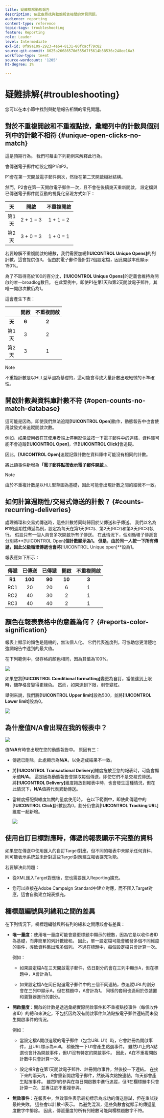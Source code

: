 ```yaml
---
title: 疑難排解動態報告
description: 在此處尋找與動態報告相關的常見問題。
audience: reporting
content-type: reference
topic-tags: troubleshooting
feature: Reporting
role: Leader
level: Intermediate
exl-id: 0f99a109-2923-4e64-8131-80fcacf79c82
source-git-commit: 8625a26686570d555d7f5614b38536c248ee16a3
workflow-type: tm+mt
source-wordcount: '1205'
ht-degree: 1%

---
```


# 疑難排解{#troubleshooting}

您可以在本小節中找到與動態報告相關的常見問題。

## 對於不重複開啟和不重複點按，彙總列中的計數與個別列中的計數不相符 {#unique-open-clicks-no-match}

這是預期行為。
我們可藉由下列範例來解釋此行為。

會傳送電子郵件給設定檔P1和P2。

P1會在第一天開啟電子郵件兩次，然後在第二天開啟樹狀結構。

然而，P2會在第一天開啟電子郵件一次，且不會在後續幾天重新開啟。
設定檔與已傳送電子郵件間互動的視覺化呈現方式如下：

<table> 
 <thead> 
  <tr> 
   <th align="center"> <strong>天</strong> <br /> </th> 
   <th align="center"> <strong>開啟</strong> <br /> </th> 
   <th align="center"> <strong>不重複開啟</strong> <br /> </th> 
  </tr> 
 </thead> 
 <tbody> 
  <tr> 
   <td align="center"> 第1<br />天 </td> 
   <td align="center"> 2 + 1 = 3<br /> </td> 
   <td align="center"> 1 + 1 = 2<br /> </td> 
  </tr> 
  <tr> 
   <td align="center"> 第2<br />天 </td> 
   <td align="center"> 3 + 0 = 3<br /> </td> 
   <td align="center"> 1 + 0 = 1<br /> </td> 
  </tr>
 </tbody> 
</table>

若要瞭解不重複開啟的總數，我們需要加總&#x200B;**[!UICONTROL Unique Opens]**&#x200B;的列計數，這會提供值3。 但由於電子郵件僅針對2個設定檔，因此開啟率應顯示150%。

為了不取得高於100的百分比，**[!UICONTROL Unique Opens]**&#x200B;的定義會維持為開啟的唯一broadlog數目。 在此案例中，即使P1在第1天和第2天開啟電子郵件，其唯一開啟次數仍為1。

這會產生下表：

<table> 
 <thead> 
  <tr> 
   <th align="center"> <strong></strong> <br /> </th> 
   <th align="center"> <strong>開啟</strong> <br /> </th> 
   <th align="center"> <strong>不重複開啟</strong> <br /> </th> 
  </tr> 
 </thead> 
 <tbody> 
  <tr> 
   <td align="center"> <strong>天</strong><br /> </td> 
   <td align="center"> <strong> 6 </strong><br /> </td> 
   <td align="center"> <strong> 2</strong><br /> </td>
  </tr> 
  <tr> 
   <td align="center"> 第1<br />天 </td> 
   <td align="center"> 3<br /> </td> 
   <td align="center"> 2<br /> </td>
  </tr> 
  <tr> 
   <td align="center"> 第2<br />天 </td> 
   <td align="center"> 3<br /> </td> 
   <td align="center"> 1<br /> </td> 
  </tr> 
 </tbody> 
</table>

>[!NOTE]
>
>不重複計數是以HLL型草圖為基礎的，這可能會導致大量計數出現細微的不準確性。

## 開啟計數與資料庫計數不符 {#open-counts-no-match-database}

這可能是因為，即使我們無法追蹤&#x200B;**[!UICONTROL Open]**&#x200B;動作，動態報告中也會使用啟發式來追蹤開啟次數。

例如，如果使用者在其使用者端上停用影像並按一下電子郵件中的連結，資料庫可能不會追蹤&#x200B;**[!UICONTROL Open]**，但&#x200B;**[!UICONTROL Click]**&#x200B;會追蹤。

因此，**[!UICONTROL Open]**&#x200B;追蹤記錄計數在資料庫中可能沒有相同的計數。

將此類事件新增為&#x200B;**「電子郵件點按表示電子郵件開啟」**。

>[!NOTE]
>
>由於不重複計數是以HLL型草圖為基礎，因此可能會出現計數之間的細微不一致。

## 如何計算週期性/交易式傳送的計數？ {#counts-recurring-deliveries}

處理循環和交易式傳送時，這些計數將同時歸因於父傳送和子傳送。
我們以名為**R1**的週期性傳遞為例，設定為每天在第1天(RC1)、第2天(RC2)和第3天(RC3)執行。
假設只有一個人員會多次開啟所有子傳送。 在此情況下，個別循環子傳遞會分別將**[!UICONTROL Open]**個計數顯示為1。
但是，由於同一人按一下所有傳遞，因此父級循環傳遞也會將**[!UICONTROL Unique open]**&#x200B;設為1。

報表應如下所示：

<table> 
 <thead> 
  <tr> 
   <th align="center"> <strong>傳遞</strong> <br /> </th> 
   <th align="center"> <strong>已傳送</strong> <br /> </th> 
   <th align="center"> <strong>已傳遞</strong> <br /> </th>
   <th align="center"> <strong>開啟</strong> <br /> </th> 
   <th align="center"> <strong>不重複開啟</strong> <br /> </th>
  </tr> 
 </thead> 
 <tbody> 
  <tr> 
   <td align="center"> <strong>R1</strong><br/> </td> 
   <td align="center"> <strong>100</strong><br/> </td> 
   <td align="center"> <strong>90</strong><br/> </td> 
   <td align="center"> <strong>10</strong><br/> </td> 
   <td align="center"> <strong>3</strong><br/> </td> 
  </tr> 
  <tr> 
   <td align="center"> RC1<br/> </td> 
   <td align="center"> 20<br /> </td> 
   <td align="center"> 20<br /> </td> 
   <td align="center"> 6<br /> </td> 
   <td align="center"> 1<br /> </td> 
  </tr>
    <tr> 
   <td align="center"> RC2<br /> </td> 
   <td align="center"> 40<br /> </td> 
   <td align="center"> 30<br /> </td> 
   <td align="center"> 2<br /> </td> 
   <td align="center"> 1<br /> </td> 
  </tr> 
    <tr> 
   <td align="center"> RC3<br /> </td> 
   <td align="center"> 40<br /> </td> 
   <td align="center"> 40<br /> </td> 
   <td align="center"> 2<br /> </td> 
   <td align="center"> 1<br /> </td> 
  </tr> 
 </tbody> 
</table>

## 顏色在報表表格中的意義為何？ {#reports-color-signification}

報表上顯示的顏色是隨機的，無法個人化。 它們代表進度列，可協助您更清楚地強調報告中達到的最大值。

在下列範例中，儲存格的顏色相同，因為其值為100%。

![](assets/troubleshooting_1.png)

如果您將&#x200B;**[!UICONTROL Conditional formatting]**&#x200B;變更為自訂，當值達到上限時，儲存格會變得更綠色。 然而，如果達到下限，則會變紅。

舉例來說，我們將&#x200B;**[!UICONTROL Upper limit]**&#x200B;設為500，並將&#x200B;**[!UICONTROL Lower limit]**&#x200B;設為0。

![](assets/troubleshooting_2.png)

## 為什麼值N/A會出現在我的報表中？

![](assets/troubleshooting_3.png)

值&#x200B;**N/A**&#x200B;有時會出現在您的動態報告中。 原因有三：

* 傳遞已刪除，此處顯示為&#x200B;**N/A**，以免造成結果不一致。
* 將&#x200B;**[!UICONTROL Transactional Delivery]**&#x200B;維度拖放至您的報表時，可能會顯示值&#x200B;**N/A**。 這是因為動態報告會擷取每個傳送，即使它們不是交易式傳送。 將&#x200B;**[!UICONTROL Delivery]**&#x200B;維度拖放到報表中時，也會發生這種情況，但在此情況下，**N/A**&#x200B;值將代表異動傳送。
* 當維度搭配與維度無關的量度使用時。 在以下範例中，即使此傳遞中的&#x200B;**[!UICONTROL Click]**&#x200B;計數設為0，劃分仍會與&#x200B;**[!UICONTROL Tracking URL]**&#x200B;維度一起新增。

  ![](assets/troubleshooting_4.png)

## 使用自訂目標對應時，傳遞的報表顯示不完整的資料

如果您在傳送中使用匯入的自訂Target對應，但不同的報表中未顯示任何資料，則可能表示系統並未針對這些Target對應建立報表擴充功能。

若要解決此問題：

* 從XML匯入Target對應後，您也需要匯入Reporting擴充。

* 您可以直接在Adobe Campaign Standard中建立對應，而不匯入Target對應，這會自動建立報表擴充。

## 欄標題編號與列總和之間的差異

在下列情況下，欄標題編號與所有列的總和之間應該會有差異：

* **唯一量度**：使用唯一量度可能會變更標題中顯示的總數，因為它是以收件者ID為基礎，而非簡單的列計數總和。 因此，單一設定檔可能會觸發多個不同維度的事件，導致資料集出現多個列。 不過在標題中，每個設定檔只會計算一次。

  例如：

   * 如果設定檔A在三天開啟電子郵件，依日劃分的會在三列中顯示A，但在標題中，A會計為1。

   * 如果設定檔A在同日點選電子郵件中的三個不同連結，依追蹤URL的劃分會在三列中顯示A，但在標題中，A會計為1。 同樣的套用也適用於依裝置和瀏覽器進行的劃分。

* **開啟量度**：開啟的計數是透過彙總實際開啟事件和不重複點按事件（每個收件者ID）的總和來決定，不包括因為沒有開啟事件無法點按電子郵件連結而未發生開啟事件的情況。

  例如：

   * 當設定檔A開啟追蹤的電子郵件（包含URL U1）時，它會註冊為開啟事件，且URL標示為null。 稍後按一下U1會產生點選事件。 雖然U1上的A點選也會計為開啟事件，但U1沒有特定的開啟事件。 因此，A在不重複開啟計數中只會計算一次。

   * 設定檔R會在第1天開啟電子郵件、註冊開啟事件，然後按一下連結。 在接下來的兩天內， R會重新開啟電子郵件，然後再次點按連結，每天都會產生點按事件。 雖然R的參與在每日開啟數中進行追蹤，但R在欄標題中只會計算一次，並專注於不重複參與。

* **無效事件**：在報表中，無效事件表示最初標示為成功的傳送嘗試，但在重試後最終失敗。 這些會以計數–1表示。 為避免混淆，這些負數會從顯示的傳遞量度數字中排除。 因此，傳遞量度的所有列總數可能與欄標題數字不符。
